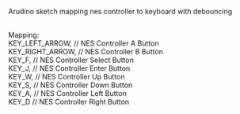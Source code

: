 Arudino sketch mapping nes controller to keyboard with debouncing<br /><br />

Mapping:<br />
  KEY_LEFT_ARROW,   // NES Controller A Button<br />
  KEY_RIGHT_ARROW,  // NES Controller B Button<br />
  KEY_F,            // NES Controller Select Button<br />
  KEY_J,            // NES Controller Enter Button<br />
  KEY_W,            // NES Controller Up Button<br />
  KEY_S,            // NES Controller Down Button<br />
  KEY_A,            // NES Controller Left Button<br />
  KEY_D             // NES Controller Right Button<br />